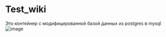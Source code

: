# Test_wiki
Это контейнер с модифицированной базой данных из postgres в mysql
![image](https://github.com/bercovasile/Test_wiki/assets/59138061/a5461f82-6714-475d-a756-cf4b4784b6df)
